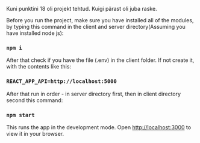 Kuni punktini 18 oli projekt tehtud. Kuigi pärast oli juba raske.

Before you run the project, make sure you have installed all of the modules, by typing this command in the client and server directory(Assuming you have installed node js):
### `npm i`

After that check if you have the file (.env) in the client folder. If not create it, with the contents like this:

### `REACT_APP_API=http://localhost:5000`

After that run in order - in server directory first, then in client directory second this command:

### `npm start`

This runs the app in the development mode.
Open [http://localhost:3000](http://localhost:3000) to view it in your browser.
